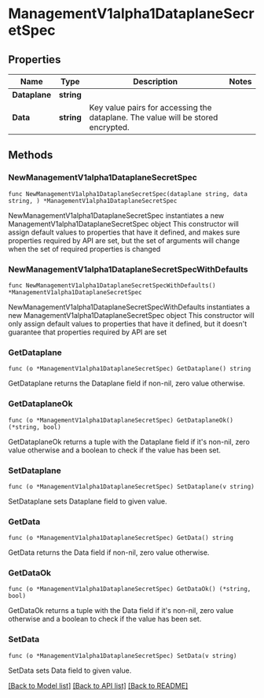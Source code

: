 # ManagementV1alpha1DataplaneSecretSpec

## Properties

Name | Type | Description | Notes
------------ | ------------- | ------------- | -------------
**Dataplane** | **string** |  | 
**Data** | **string** | Key value pairs for accessing the dataplane. The value will be stored encrypted. | 

## Methods

### NewManagementV1alpha1DataplaneSecretSpec

`func NewManagementV1alpha1DataplaneSecretSpec(dataplane string, data string, ) *ManagementV1alpha1DataplaneSecretSpec`

NewManagementV1alpha1DataplaneSecretSpec instantiates a new ManagementV1alpha1DataplaneSecretSpec object
This constructor will assign default values to properties that have it defined,
and makes sure properties required by API are set, but the set of arguments
will change when the set of required properties is changed

### NewManagementV1alpha1DataplaneSecretSpecWithDefaults

`func NewManagementV1alpha1DataplaneSecretSpecWithDefaults() *ManagementV1alpha1DataplaneSecretSpec`

NewManagementV1alpha1DataplaneSecretSpecWithDefaults instantiates a new ManagementV1alpha1DataplaneSecretSpec object
This constructor will only assign default values to properties that have it defined,
but it doesn't guarantee that properties required by API are set

### GetDataplane

`func (o *ManagementV1alpha1DataplaneSecretSpec) GetDataplane() string`

GetDataplane returns the Dataplane field if non-nil, zero value otherwise.

### GetDataplaneOk

`func (o *ManagementV1alpha1DataplaneSecretSpec) GetDataplaneOk() (*string, bool)`

GetDataplaneOk returns a tuple with the Dataplane field if it's non-nil, zero value otherwise
and a boolean to check if the value has been set.

### SetDataplane

`func (o *ManagementV1alpha1DataplaneSecretSpec) SetDataplane(v string)`

SetDataplane sets Dataplane field to given value.


### GetData

`func (o *ManagementV1alpha1DataplaneSecretSpec) GetData() string`

GetData returns the Data field if non-nil, zero value otherwise.

### GetDataOk

`func (o *ManagementV1alpha1DataplaneSecretSpec) GetDataOk() (*string, bool)`

GetDataOk returns a tuple with the Data field if it's non-nil, zero value otherwise
and a boolean to check if the value has been set.

### SetData

`func (o *ManagementV1alpha1DataplaneSecretSpec) SetData(v string)`

SetData sets Data field to given value.



[[Back to Model list]](../README.md#documentation-for-models) [[Back to API list]](../README.md#documentation-for-api-endpoints) [[Back to README]](../README.md)


